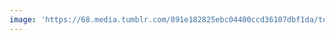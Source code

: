 ```yaml
---
image: 'https://68.media.tumblr.com/891e182825ebc04400ccd36107dbf1da/tumblr_nbbjz76w4c1tbdx3so1_1280.jpg'
---
```

